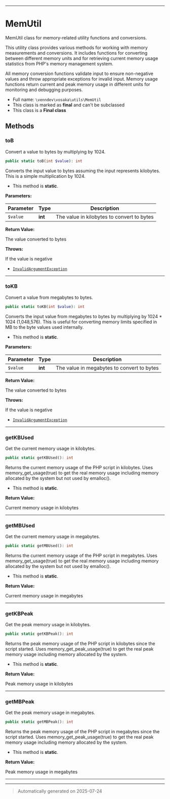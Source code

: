 ***

# MemUtil

MemUtil class for memory-related utility functions and conversions.

This utility class provides various methods for working with memory measurements
and conversions. It includes functions for converting between different memory
units and for retrieving current memory usage statistics from PHP's memory
management system.

All memory conversion functions validate input to ensure non-negative values
and throw appropriate exceptions for invalid input. Memory usage functions
return current and peak memory usage in different units for monitoring
and debugging purposes.

* Full name: `\venndev\vosaka\utils\MemUtil`
* This class is marked as **final** and can't be subclassed
* This class is a **Final class**




## Methods


### toB

Convert a value to bytes by multiplying by 1024.

```php
public static toB(int $value): int
```

Converts the input value to bytes assuming the input represents
kilobytes. This is a simple multiplication by 1024.

* This method is **static**.




**Parameters:**

| Parameter | Type | Description |
|-----------|------|-------------|
| `$value` | **int** | The value in kilobytes to convert to bytes |


**Return Value:**

The value converted to bytes



**Throws:**
<p>If the value is negative</p>

- [`InvalidArgumentException`](../../../InvalidArgumentException.md)



***

### toKB

Convert a value from megabytes to bytes.

```php
public static toKB(int $value): int
```

Converts the input value from megabytes to bytes by multiplying
by 1024 * 1024 (1,048,576). This is useful for converting memory
limits specified in MB to the byte values used internally.

* This method is **static**.




**Parameters:**

| Parameter | Type | Description |
|-----------|------|-------------|
| `$value` | **int** | The value in megabytes to convert to bytes |


**Return Value:**

The value converted to bytes



**Throws:**
<p>If the value is negative</p>

- [`InvalidArgumentException`](../../../InvalidArgumentException.md)



***

### getKBUsed

Get the current memory usage in kilobytes.

```php
public static getKBUsed(): int
```

Returns the current memory usage of the PHP script in kilobytes.
Uses memory_get_usage(true) to get the real memory usage including
memory allocated by the system but not used by emalloc().

* This method is **static**.





**Return Value:**

Current memory usage in kilobytes




***

### getMBUsed

Get the current memory usage in megabytes.

```php
public static getMBUsed(): int
```

Returns the current memory usage of the PHP script in megabytes.
Uses memory_get_usage(true) to get the real memory usage including
memory allocated by the system but not used by emalloc().

* This method is **static**.





**Return Value:**

Current memory usage in megabytes




***

### getKBPeak

Get the peak memory usage in kilobytes.

```php
public static getKBPeak(): int
```

Returns the peak memory usage of the PHP script in kilobytes since
the script started. Uses memory_get_peak_usage(true) to get the real
peak memory usage including memory allocated by the system.

* This method is **static**.





**Return Value:**

Peak memory usage in kilobytes




***

### getMBPeak

Get the peak memory usage in megabytes.

```php
public static getMBPeak(): int
```

Returns the peak memory usage of the PHP script in megabytes since
the script started. Uses memory_get_peak_usage(true) to get the real
peak memory usage including memory allocated by the system.

* This method is **static**.





**Return Value:**

Peak memory usage in megabytes




***


***
> Automatically generated on 2025-07-24
